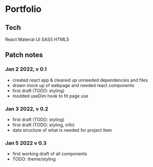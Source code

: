# Portfolio

## Tech
React
Material UI
SASS
HTML5

## Patch notes

### Jan 2 2022, v 0.1
- created react app & cleaned up unneeded dependencies and files
- drawn mock up of webpage and needed react components
- <HeadNav /> first draft (TODO: styling)
- modded useDim hook to fit page use

### Jan 3 2022, v 0.2
- <Banner /> first draft (TODO: styling)
- <About /> first draft (TODO: styling, info)
- data structure of what is needed for project item

### Jan 5 2022 v 0.3
- first working draft of all components
- TODO: theme/styling